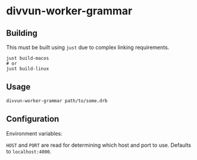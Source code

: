 # divvun-worker-grammar

## Building

This must be built using `just` due to complex linking requirements.

```
just build-macos
# or
just build-linux
```

## Usage

```
divvun-worker-grammar path/to/some.drb
```

## Configuration

Environment variables:

`HOST` and `PORT` are read for determining which host and port to use. Defaults
to `localhost:4000`.
